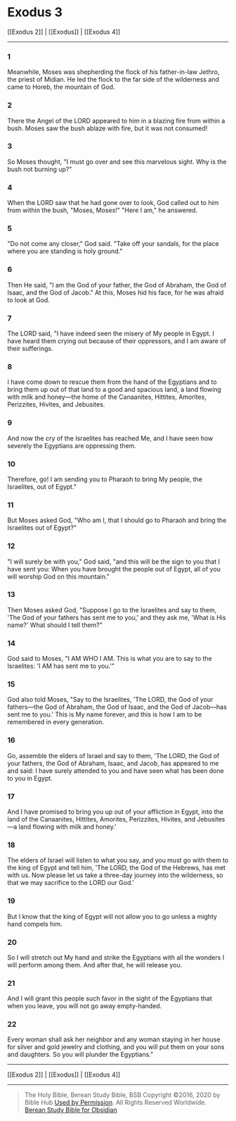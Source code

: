 # Exodus 3

[[Exodus 2]] | [[Exodus]] | [[Exodus 4]]

---

### 1
Meanwhile, Moses was shepherding the flock of his father-in-law Jethro, the priest of Midian. He led the flock to the far side of the wilderness and came to Horeb, the mountain of God.

### 2
There the Angel of the LORD appeared to him in a blazing fire from within a bush. Moses saw the bush ablaze with fire, but it was not consumed!

### 3
So Moses thought, "I must go over and see this marvelous sight. Why is the bush not burning up?"

### 4
When the LORD saw that he had gone over to look, God called out to him from within the bush, "Moses, Moses!" "Here I am," he answered.

### 5
"Do not come any closer," God said. "Take off your sandals, for the place where you are standing is holy ground."

### 6
Then He said, "I am the God of your father, the God of Abraham, the God of Isaac, and the God of Jacob." At this, Moses hid his face, for he was afraid to look at God.

### 7
The LORD said, "I have indeed seen the misery of My people in Egypt. I have heard them crying out because of their oppressors, and I am aware of their sufferings.

### 8
I have come down to rescue them from the hand of the Egyptians and to bring them up out of that land to a good and spacious land, a land flowing with milk and honey—the home of the Canaanites, Hittites, Amorites, Perizzites, Hivites, and Jebusites.

### 9
And now the cry of the Israelites has reached Me, and I have seen how severely the Egyptians are oppressing them.

### 10
Therefore, go! I am sending you to Pharaoh to bring My people, the Israelites, out of Egypt."

### 11
But Moses asked God, "Who am I, that I should go to Pharaoh and bring the Israelites out of Egypt?"

### 12
"I will surely be with you," God said, "and this will be the sign to you that I have sent you: When you have brought the people out of Egypt, all of you will worship God on this mountain."

### 13
Then Moses asked God, "Suppose I go to the Israelites and say to them, 'The God of your fathers has sent me to you,' and they ask me, 'What is His name?' What should I tell them?"

### 14
God said to Moses, "I AM WHO I AM. This is what you are to say to the Israelites: 'I AM has sent me to you.'"

### 15
God also told Moses, "Say to the Israelites, 'The LORD, the God of your fathers—the God of Abraham, the God of Isaac, and the God of Jacob—has sent me to you.' This is My name forever, and this is how I am to be remembered in every generation.

### 16
Go, assemble the elders of Israel and say to them, 'The LORD, the God of your fathers, the God of Abraham, Isaac, and Jacob, has appeared to me and said: I have surely attended to you and have seen what has been done to you in Egypt.

### 17
And I have promised to bring you up out of your affliction in Egypt, into the land of the Canaanites, Hittites, Amorites, Perizzites, Hivites, and Jebusites—a land flowing with milk and honey.'

### 18
The elders of Israel will listen to what you say, and you must go with them to the king of Egypt and tell him, 'The LORD, the God of the Hebrews, has met with us. Now please let us take a three-day journey into the wilderness, so that we may sacrifice to the LORD our God.'

### 19
But I know that the king of Egypt will not allow you to go unless a mighty hand compels him.

### 20
So I will stretch out My hand and strike the Egyptians with all the wonders I will perform among them. And after that, he will release you.

### 21
And I will grant this people such favor in the sight of the Egyptians that when you leave, you will not go away empty-handed.

### 22
Every woman shall ask her neighbor and any woman staying in her house for silver and gold jewelry and clothing, and you will put them on your sons and daughters. So you will plunder the Egyptians."

---

[[Exodus 2]] | [[Exodus]] | [[Exodus 4]]

---

> The Holy Bible, Berean Study Bible, BSB
> Copyright &copy;2016, 2020 by Bible Hub
> [Used by Permission](https://berean.bible/terms.htm). All Rights Reserved Worldwide.
> [Berean Study Bible for Obsidian](https://github.com/gapmiss/berean-study-bible-for-obsidian)

